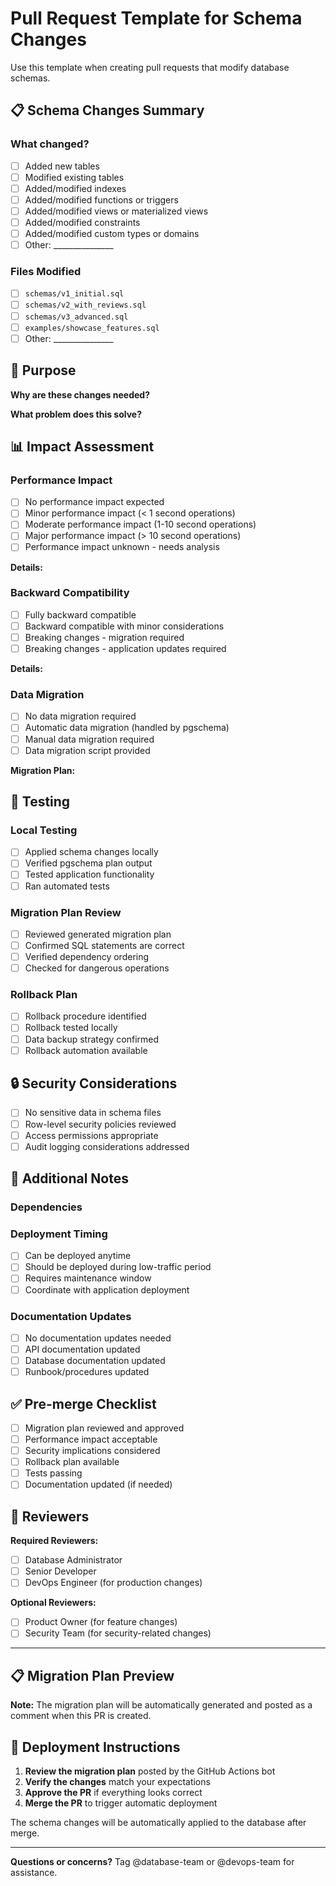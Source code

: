 # Pull Request Template for Schema Changes

Use this template when creating pull requests that modify database schemas.

## 📋 Schema Changes Summary

### What changed?
- [ ] Added new tables
- [ ] Modified existing tables  
- [ ] Added/modified indexes
- [ ] Added/modified functions or triggers
- [ ] Added/modified views or materialized views
- [ ] Added/modified constraints
- [ ] Added/modified custom types or domains
- [ ] Other: _______________

### Files Modified
- [ ] `schemas/v1_initial.sql`
- [ ] `schemas/v2_with_reviews.sql`
- [ ] `schemas/v3_advanced.sql`
- [ ] `examples/showcase_features.sql`
- [ ] Other: _______________

## 🎯 Purpose

**Why are these changes needed?**

<!-- Describe the business requirement or technical need -->

**What problem does this solve?**

<!-- Explain the problem being addressed -->

## 📊 Impact Assessment

### Performance Impact
- [ ] No performance impact expected
- [ ] Minor performance impact (< 1 second operations)
- [ ] Moderate performance impact (1-10 second operations)
- [ ] Major performance impact (> 10 second operations)
- [ ] Performance impact unknown - needs analysis

**Details:**
<!-- Describe any performance considerations -->

### Backward Compatibility
- [ ] Fully backward compatible
- [ ] Backward compatible with minor considerations
- [ ] Breaking changes - migration required
- [ ] Breaking changes - application updates required

**Details:**
<!-- Describe compatibility considerations -->

### Data Migration
- [ ] No data migration required
- [ ] Automatic data migration (handled by pgschema)
- [ ] Manual data migration required
- [ ] Data migration script provided

**Migration Plan:**
<!-- Describe data migration approach if needed -->

## 🧪 Testing

### Local Testing
- [ ] Applied schema changes locally
- [ ] Verified pgschema plan output
- [ ] Tested application functionality
- [ ] Ran automated tests

### Migration Plan Review
- [ ] Reviewed generated migration plan
- [ ] Confirmed SQL statements are correct
- [ ] Verified dependency ordering
- [ ] Checked for dangerous operations

### Rollback Plan
- [ ] Rollback procedure identified
- [ ] Rollback tested locally
- [ ] Data backup strategy confirmed
- [ ] Rollback automation available

## 🔒 Security Considerations

- [ ] No sensitive data in schema files
- [ ] Row-level security policies reviewed
- [ ] Access permissions appropriate
- [ ] Audit logging considerations addressed

## 📝 Additional Notes

### Dependencies
<!-- List any dependencies on other PRs, deployments, or changes -->

### Deployment Timing
- [ ] Can be deployed anytime
- [ ] Should be deployed during low-traffic period
- [ ] Requires maintenance window
- [ ] Coordinate with application deployment

### Documentation Updates
- [ ] No documentation updates needed
- [ ] API documentation updated
- [ ] Database documentation updated
- [ ] Runbook/procedures updated

## ✅ Pre-merge Checklist

- [ ] Migration plan reviewed and approved
- [ ] Performance impact acceptable
- [ ] Security implications considered
- [ ] Rollback plan available
- [ ] Tests passing
- [ ] Documentation updated (if needed)

## 🤝 Reviewers

**Required Reviewers:**
- [ ] Database Administrator
- [ ] Senior Developer
- [ ] DevOps Engineer (for production changes)

**Optional Reviewers:**
- [ ] Product Owner (for feature changes)
- [ ] Security Team (for security-related changes)

---

## 📋 Migration Plan Preview

<!-- The GitHub Actions workflow will automatically add the migration plan here -->

**Note:** The migration plan will be automatically generated and posted as a comment when this PR is created.

## 🚀 Deployment Instructions

1. **Review the migration plan** posted by the GitHub Actions bot
2. **Verify the changes** match your expectations
3. **Approve the PR** if everything looks correct
4. **Merge the PR** to trigger automatic deployment

The schema changes will be automatically applied to the database after merge.

---

**Questions or concerns?** Tag @database-team or @devops-team for assistance.